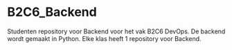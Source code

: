 # B2C6_Backend
Studenten repository voor Backend voor het vak B2C6 DevOps. De backend wordt gemaakt in Python. Elke klas heeft 1 repository voor Backend.



